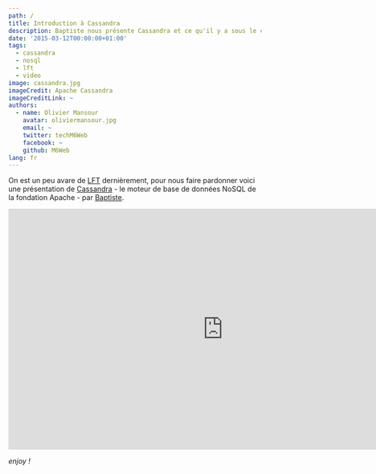 ```yaml
---
path: /
title: Introduction à Cassandra
description: Baptiste nous présente Cassandra et ce qu'il y a sous le capot.
date: '2015-03-12T00:00:00+01:00'
tags:
  - cassandra
  - nosql
  - lft
  - video
image: cassandra.jpg
imageCredit: Apache Cassandra
imageCreditLink: ~
authors:
  - name: Olivier Mansour
    avatar: oliviermansour.jpg
    email: ~
    twitter: techM6Web
    facebook: ~
    github: M6Web
lang: fr
---
```


On est un peu avare de [LFT](http://tech.m6web.fr/tags.html#lft) dernièrement, pour nous faire pardonner voici une présentation de [Cassandra](https://cassandra.apache.org/) - le moteur de base de données NoSQL de la fondation Apache - par [Baptiste](https://twitter.com/bdu_p).

<iframe width="853" height="480" src="https://www.youtube.com/embed/usRbKPk-6Mo" frameborder="0" allowfullscreen></iframe>

*enjoy !*
